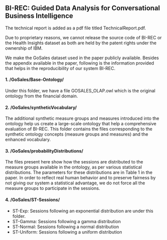 
## BI-REC: Guided Data Analysis for Conversational Business Intelligence

The technical report is added as a pdf file titled TechnicalReport.pdf.

Due to proprietary reasons, we cannot release the source code of BI-REC or the Health Insights dataset as both are held by the patent rights under the ownership of IBM.

We make the GoSales dataset used in the paper publicly available. Besides the appendix available in the paper, following is the information provided that helps in the reproducibility of our system BI-REC.

#### 1. /GoSales/Base-Ontology/

Under this folder, we have a file GOSALES_OLAP.owl which is the original ontology from the financial domain.

#### 2. /GoSales/syntheticVocabulary/

The additional synthetic measure groups and measures introduced into the ontology help us create a large-scale ontology that help a comprehensive evaluation of BI-REC. This folder contains the files corresponding to the synthetic ontology concepts (measure groups and measures) and the enhanced vocabulary.

#### 3. /GoSales/probabilityDistributions/

The files present here show how the sessions are distributed to the measure groups available in the ontology, as per various statistical distributions. The parameters for these distributions are in Table 1 in the paper. In order to reflect real human behavior and to preserve fairness by not giving our system a statistical advantage, we do not force all the measure groups to participate in the sessions.

#### 4. /GoSales/ST-Sessions/

- ST-Exp: Sessions following an exponential distribution are under this folder.
- ST-Gamma: Sessions following a gamma distribution
- ST-Normal: Sessions following a normal distribution
- ST-Uniform: Sessions following a uniform distribution


